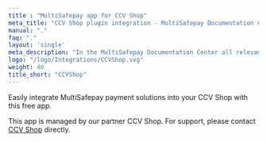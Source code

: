 ```yaml
---
title : "MultiSafepay app for CCV Shop"
meta_title: "CCV Shop plugin integration - MultiSafepay Documentation Center"
manual: "."
faq: "."
layout: 'single'
meta_description: "In the MultiSafepay Documentation Center all relevant information regarding our Plugins and API. As well as Support pages for Payment Method, Tools and General Questions. You can also find the contact details of our Support Team and Integration Team."
logo: "/logo/Integrations/CCVShop.svg"
weight: 40
title_short: "CCVShop"
---
```

Easily integrate MultiSafepay payment solutions into your CCV Shop with this free app.<br>

This app is managed by our partner CCV Shop. For support, please contact [CCV Shop](https://www.ccvshop.nl/contact) directly.
